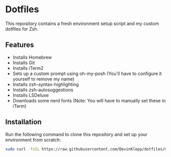 # Dotfiles

This repository contains a fresh environment setup script and my custom dotfiles for Zsh.

## Features
- Installs Homebrew
- Installs Git
- Installs iTerm2
- Sets up a custom prompt using oh-my-posh (You'll have to configure it yourself to remove my name)
- Installs zsh-syntax-highlighting
- Installs zsh-autosuggestions
- Installs LSDeluxe
- Downloads some nerd fonts (Note: You will have to manually set these in iTerm)

## Installation

Run the following command to clone this repository and set up your environment from scratch:

```bash
sudo curl -fsSL https://raw.githubusercontent.com/DevinKlepp/dotfiles/main/install.sh | zsh
